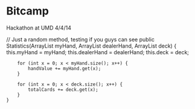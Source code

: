 Bitcamp
=======

Hackathon at UMD 4/4/14

// Just a random method, testing if you guys can see
public Statistics(ArrayList<Integer> myHand, ArrayList<Integer> dealerHand,
			ArrayList<Integer> deck) {
		this.myHand = myHand;
		this.dealerHand = dealerHand;
		this.deck = deck;
		
		for (int x = 0; x < myHand.size(); x++) {
			handValue += myHand.get(x);
		}
		
		for (int x = 0; x < deck.size(); x++) {
			totalCards += deck.get(x);
		}
	}
